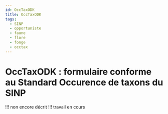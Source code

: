 ```yaml
---
id: OccTaxODK
title: OccTaxODK
tags:
  - SINP
  - opportuniste
  - faune
  - flore
  - fonge
  - occtax
---
```

# OccTaxODK : formulaire conforme au Standard Occurence de taxons du SINP

!!! non encore décrit !!! travail en cours
